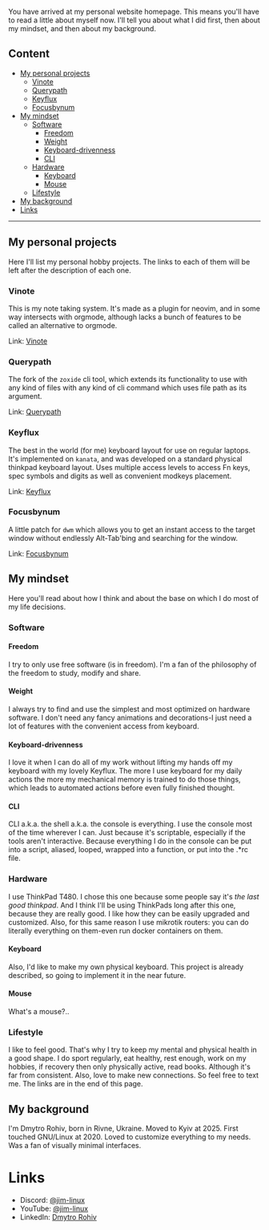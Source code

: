 You have arrived at my personal website homepage. This means you'll have to read
a little about myself now. I'll tell you about what I did first, then about my
mindset, and then about my background.

## Content
- [My personal projects](#my-personal-projects)
    - [Vinote](#vinote)
    - [Querypath](#querypath)
    - [Keyflux](#keyflux)
    - [Focusbynum](#focusbynum)
- [My mindset](#my-mindset)
    - [Software](#software)
        - [Freedom](#freedom)
        - [Weight](#weight)
        - [Keyboard-drivenness](#keyboard-drivenness)
        - [CLI](#cli)
    - [Hardware](#hardware)
        - [Keyboard](#keyboard)
        - [Mouse](#mouse)
    - [Lifestyle](#lifestyle)
- [My background](#my-background)
- [Links](#links)

---

## My personal projects
Here I'll list my personal hobby projects. The links to each of them will be
left after the description of each one.

### Vinote
This is my note taking system. It's made as a plugin for neovim, and in some way
intersects with orgmode, although lacks a bunch of features to be called an
alternative to orgmode.

Link: [Vinote](https://github.com/jimmy-linux/vinote)

### Querypath
The fork of the `zoxide` cli tool, which extends its functionality to use with
any kind of files with any kind of cli command which uses file path as its
argument.

Link: [Querypath](https://github.com/jimmy-linux/querypath)

### Keyflux
The best in the world (for me) keyboard layout for use on regular laptops. It's
implemented on `kanata`, and was developed on a standard physical thinkpad
keyboard layout. Uses multiple access levels to access Fn keys, spec symbols and
digits as well as convenient modkeys placement.

Link: [Keyflux](https://github.com/jimmy-linux/keyflux)

### Focusbynum
A little patch for `dwm` which allows you to get an instant access to the target
window without endlessly Alt-Tab'bing and searching for the window.

Link: [Focusbynum](https://github.com/jimmy-linux/focusbynum)

## My mindset
Here you'll read about how I think and about the base on which I do most of my
life decisions.

### Software
#### Freedom
I try to only use free software (is in freedom). I'm a fan of the philosophy of
the freedom to study, modify and share.

#### Weight
I always try to find and use the simplest and most optimized on hardware
software. I don't need any fancy animations and decorations-I just need a lot of
features with the convenient access from keyboard.

#### Keyboard-drivenness
I love it when I can do all of my work without lifting my hands off my keyboard
with my lovely Keyflux. The more I use keyboard for my daily actions the more my
mechanical memory is trained to do those things, which leads to automated
actions before even fully finished thought.

#### CLI
CLI a.k.a. the shell a.k.a. the console is everything. I use the console most of
the time wherever I can. Just because it's scriptable, especially if the tools
aren't interactive. Because everything I do in the console can be put into a script,
aliased, looped, wrapped into a function, or put into the .\*rc file.

### Hardware
I use ThinkPad T480. I chose this one because some people say it's *the last
good thinkpad*. And I think I'll be using ThinkPads long after this one, because
they are really good. I like how they can be easily upgraded and customized.
Also, for this same reason I use mikrotik routers: you can do literally
everything on them-even run docker containers on them.

#### Keyboard
Also, I'd like to make my own physical keyboard. This project is already
described, so going to implement it in the near future.

#### Mouse
What's a mouse?..

### Lifestyle
I like to feel good. That's why I try to keep my mental and physical health in a
good shape. I do sport regularly, eat healthy, rest enough, work on my hobbies,
if recovery then only physically active, read books. Although it's far from
consistent.
Also, love to make new connections. So feel free to text me. The links are in
the end of this page.

## My background
I'm Dmytro Rohiv, born in Rivne, Ukraine. Moved to Kyiv at 2025. First touched
GNU/Linux at 2020. Loved to customize everything to my needs. Was a fan of
visually minimal interfaces.

# Links
- Discord: [@jim-linux](https://discord.com/users/1142746347917811763)
- YouTube: [@jim-linux](https://youtube.com/@jim-linux)
- LinkedIn: [Dmytro Rohiv](https://www.linkedin.com/in/dmytro-rohiv)
